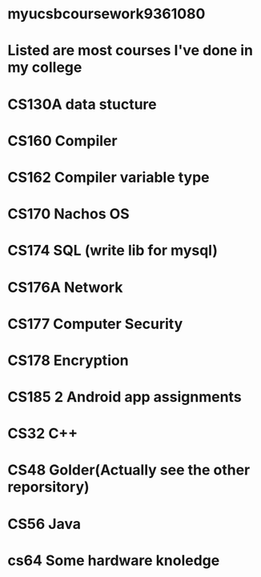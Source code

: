 # myucsbcoursework9361080
# Listed are most courses I've done in my college

# CS130A data stucture
# CS160 Compiler
# CS162 Compiler variable type
# CS170 Nachos OS
# CS174 SQL (write lib for mysql)
# CS176A Network
# CS177 Computer Security 
# CS178 Encryption
# CS185 2 Android app assignments
# CS32 C++
# CS48 Golder(Actually see the other reporsitory)
# CS56 Java
# cs64 Some hardware knoledge
